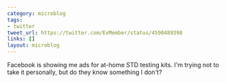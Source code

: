 ```yaml
---
category: microblog
tags:
- twitter
tweet_url: https://twitter.com/ExMember/status/4590489398
links: []
layout: microblog
---
```

Facebook is showing me ads for at-home STD testing kits. I'm trying not to take it personally, but do they know something I don't?
